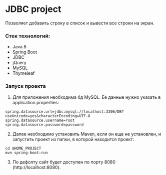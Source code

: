 # JDBC project

Позволяет добавить строку в список и вывести все строки на экран.

### Стек технологий:

* Java 8
* Spring Boot
* JDBC
* jQuery
* MySQL
* Thymeleaf

### Запуск проекта

1. Для приложения необходима бд MySQL. Ее данные нужно указать в application.properties: 
~~~~
spring.datasource.url=jdbc:mysql://localhost:3306/DB?useUnicode=yes&characterEncoding=UTF-8
spring.datasource.username=root
spring.datasource.password=password
~~~~

2. Далее необходимо установить Maven, если он еще не установлен, и запустить проект из папки, в которой находится проект:
~~~~
cd $HOME_PROJECT
mvn spring-boot:run
~~~~

3. По дефолту сайт будет доступен по порту 8080 (http://localhost:8080).

